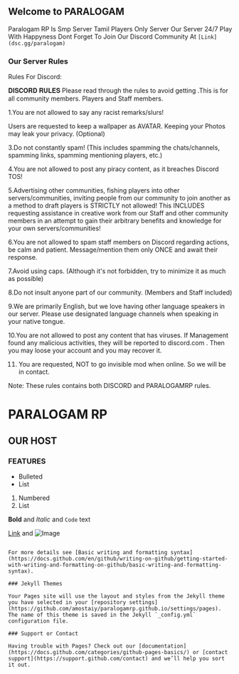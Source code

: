 ## Welcome to PARALOGAM

Paralogam RP Is Smp Server Tamil Players Only Server Our Server 24/7 Play With Happyness
Dont Forget To Join Our Discord Community At ``[Link](dsc.gg/paralogam)``

### Our Server Rules 
Rules For Discord:

𝐃𝐈𝐒𝐂𝐎𝐑𝐃 𝐑𝐔𝐋𝐄𝐒
Please read through the rules to avoid getting .This is for all community members. Players and Staff members.

1.You are not allowed to say any racist remarks/slurs!

Users are requested to keep a wallpaper as AVATAR. Keeping your Photos may leak your privacy. (Optional)

3.Do not constantly spam! (This includes spamming the chats/channels, spamming links, spamming mentioning players, etc.)

4.You are not allowed to post any piracy content, as it breaches Discord TOS!

5.Advertising other communities, fishing players into other servers/communities, inviting people from our community to join another as a method to draft players is STRICTLY not allowed! This INCLUDES requesting assistance in creative work from our Staff and other community members in an attempt to gain their arbitrary benefits and knowledge for your own servers/communities!

6.You are not allowed to spam staff members on Discord regarding actions, be calm and patient. Message/mention them only ONCE and await their response.

7.Avoid using caps. (Although it's not forbidden, try to minimize it as much as possible)

8.Do not insult anyone part of our community. (Members and Staff included)

9.We are primarily English, but we love having other language speakers in our server. Please use designated language channels when speaking in your native tongue.

10.You are not allowed to post any content that has viruses. If Management found any malicious activities, they will be reported to discord.com . Then you may loose your account and you may recover it.

11. You are requested, NOT to go invisible mod when online. So we will be in contact.

Note: These rules contains both DISCORD and PARALOGAMRP rules.


# PARALOGAM RP 
## OUR HOST
### FEATURES

- Bulleted
- List

1. Numbered
2. List

**Bold** and _Italic_ and `Code` text

[Link](url) and ![Image](src)
```

For more details see [Basic writing and formatting syntax](https://docs.github.com/en/github/writing-on-github/getting-started-with-writing-and-formatting-on-github/basic-writing-and-formatting-syntax).

### Jekyll Themes

Your Pages site will use the layout and styles from the Jekyll theme you have selected in your [repository settings](https://github.com/amostaiy/paralogamrp.github.io/settings/pages). The name of this theme is saved in the Jekyll `_config.yml` configuration file.

### Support or Contact

Having trouble with Pages? Check out our [documentation](https://docs.github.com/categories/github-pages-basics/) or [contact support](https://support.github.com/contact) and we’ll help you sort it out.
